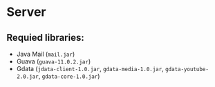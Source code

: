 # Server
## Requied libraries:
* Java Mail (`mail.jar`)
* Guava (`guava-11.0.2.jar`)
* Gdata (`jdata-client-1.0.jar`, `gdata-media-1.0.jar`, `gdata-youtube-2.0.jar`, `gdata-core-1.0.jar`)
